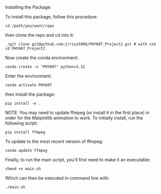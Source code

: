 Installing the Package:

To install this package, follow this procedure: 

```
cd /path/you/want/repo 
```

then clone the repo and cd into it:

```
 /git clone git@github.com:jrrice5908/PHY607_Project2.git # with ssh
cd PHY607_Project2
```

Now create the conda environment:


```
conda create -n "PHY607" python=3.12
```

Enter the environment:

```
conda activate PHY607
```
then install the package:

```
pip install -e .
```
NOTE: You may need to update ffmpeg (or install it in the first place) in order for the Matplotlib animation to work. To initially install, run the following script:

```
pip install ffmpeg
```

To update to the most recent version of ffmpeg:

```
conda update ffmpeg
```

Finally, to run the main script, you'll first need to make it an executable:

```
chmod +x main.sh
```

Which can then be executed in command line with:

```
./main.sh
```

